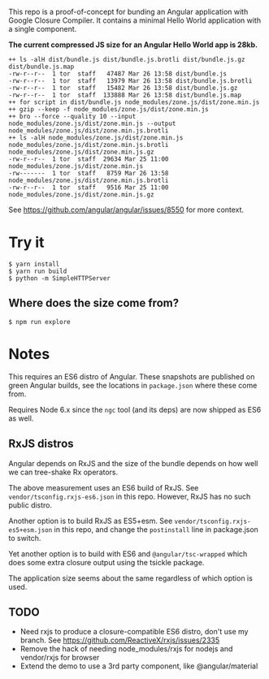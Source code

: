 This repo is a proof-of-concept for bunding an Angular application with Google Closure Compiler.
It contains a minimal Hello World application with a single component.

**The current compressed JS size for an Angular Hello World app is 28kb.**

```
++ ls -alH dist/bundle.js dist/bundle.js.brotli dist/bundle.js.gz dist/bundle.js.map
-rw-r--r--  1 tor  staff   47487 Mar 26 13:58 dist/bundle.js
-rw-r--r--  1 tor  staff   13979 Mar 26 13:58 dist/bundle.js.brotli
-rw-r--r--  1 tor  staff   15482 Mar 26 13:58 dist/bundle.js.gz
-rw-r--r--  1 tor  staff  133888 Mar 26 13:58 dist/bundle.js.map
++ for script in dist/bundle.js node_modules/zone.js/dist/zone.min.js
++ gzip --keep -f node_modules/zone.js/dist/zone.min.js
++ bro --force --quality 10 --input node_modules/zone.js/dist/zone.min.js --output node_modules/zone.js/dist/zone.min.js.brotli
++ ls -alH node_modules/zone.js/dist/zone.min.js node_modules/zone.js/dist/zone.min.js.brotli node_modules/zone.js/dist/zone.min.js.gz
-rw-r--r--  1 tor  staff  29634 Mar 25 11:00 node_modules/zone.js/dist/zone.min.js
-rw-------  1 tor  staff   8759 Mar 26 13:58 node_modules/zone.js/dist/zone.min.js.brotli
-rw-r--r--  1 tor  staff   9516 Mar 25 11:00 node_modules/zone.js/dist/zone.min.js.gz
```

See https://github.com/angular/angular/issues/8550 for more context.

# Try it

``` shell
$ yarn install
$ yarn run build
$ python -m SimpleHTTPServer
```

## Where does the size come from?

``` shell
$ npm run explore
```

# Notes

This requires an ES6 distro of Angular. These snapshots are published on green Angular
builds, see the locations in `package.json` where these come from.

Requires Node 6.x since the `ngc` tool (and its deps) are now shipped as ES6 as well.

## RxJS distros
Angular depends on RxJS and the size of the bundle depends on how well we can tree-shake Rx operators.

The above measurement uses an ES6 build of RxJS. See `vendor/tsconfig.rxjs-es6.json` in this
repo. However, RxJS has no such public distro.

Another option is to build RxJS as ES5+esm. See `vendor/tsconfig.rxjs-es5+esm.json` in this
repo, and change the `postinstall` line in package.json to switch.

Yet another option is to build with ES6 and `@angular/tsc-wrapped` which does some extra
closure output using the tsickle package.

The application size seems about the same regardless of which option is used.

## TODO
- Need rxjs to produce a closure-compatible ES6 distro, don't use my branch.
  See https://github.com/ReactiveX/rxjs/issues/2335
- Remove the hack of needing node_modules/rxjs for nodejs and vendor/rxjs for browser
- Extend the demo to use a 3rd party component, like @angular/material
